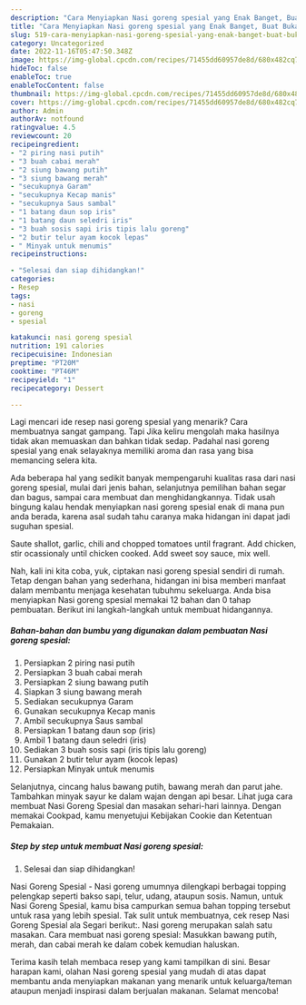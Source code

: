 ```yaml
---
description: "Cara Menyiapkan Nasi goreng spesial yang Enak Banget, Buat Buka Puasa Sempurna"
title: "Cara Menyiapkan Nasi goreng spesial yang Enak Banget, Buat Buka Puasa Sempurna"
slug: 519-cara-menyiapkan-nasi-goreng-spesial-yang-enak-banget-buat-buka-puasa-sempurna
category: Uncategorized
date: 2022-11-16T05:47:50.348Z
image: https://img-global.cpcdn.com/recipes/71455dd60957de8d/680x482cq70/nasi-goreng-spesial-foto-resep-utama.jpg
hideToc: false
enableToc: true
enableTocContent: false
thumbnail: https://img-global.cpcdn.com/recipes/71455dd60957de8d/680x482cq70/nasi-goreng-spesial-foto-resep-utama.jpg
cover: https://img-global.cpcdn.com/recipes/71455dd60957de8d/680x482cq70/nasi-goreng-spesial-foto-resep-utama.jpg
author: Admin
authorAv: notfound
ratingvalue: 4.5
reviewcount: 20
recipeingredient:
- "2 piring nasi putih"
- "3 buah cabai merah"
- "2 siung bawang putih"
- "3 siung bawang merah"
- "secukupnya Garam"
- "secukupnya Kecap manis"
- "secukupnya Saus sambal"
- "1 batang daun sop iris"
- "1 batang daun seledri iris"
- "3 buah sosis sapi iris tipis lalu goreng"
- "2 butir telur ayam kocok lepas"
- " Minyak untuk menumis"
recipeinstructions:

- "Selesai dan siap dihidangkan!"
categories:
- Resep
tags:
- nasi
- goreng
- spesial

katakunci: nasi goreng spesial 
nutrition: 191 calories
recipecuisine: Indonesian
preptime: "PT20M"
cooktime: "PT46M"
recipeyield: "1"
recipecategory: Dessert

---
```



Lagi mencari ide resep nasi goreng spesial yang menarik? Cara membuatnya sangat gampang. Tapi Jika keliru mengolah maka hasilnya tidak akan memuaskan dan bahkan tidak sedap. Padahal nasi goreng spesial yang enak selayaknya memiliki aroma dan rasa yang bisa memancing selera kita.


Ada beberapa hal yang sedikit banyak mempengaruhi kualitas rasa dari nasi goreng spesial, mulai dari jenis bahan, selanjutnya pemilihan bahan segar dan bagus, sampai cara membuat dan menghidangkannya. Tidak usah bingung kalau hendak menyiapkan nasi goreng spesial enak di mana pun anda berada, karena asal sudah tahu caranya maka hidangan ini dapat jadi suguhan spesial.

Saute shallot, garlic, chili and chopped tomatoes until fragrant. Add chicken, stir ocassionaly until chicken cooked. Add sweet soy sauce, mix well.


Nah, kali ini kita coba, yuk, ciptakan nasi goreng spesial sendiri di rumah. Tetap dengan bahan yang sederhana, hidangan ini bisa memberi manfaat dalam membantu menjaga kesehatan tubuhmu sekeluarga. Anda bisa menyiapkan Nasi goreng spesial memakai 12 bahan dan 0 tahap pembuatan. Berikut ini langkah-langkah untuk membuat hidangannya.

<!--inarticleads1-->

##### Bahan-bahan dan bumbu yang digunakan dalam pembuatan Nasi goreng spesial:

1. Persiapkan 2 piring nasi putih
1. Persiapkan 3 buah cabai merah
1. Persiapkan 2 siung bawang putih
1. Siapkan 3 siung bawang merah
1. Sediakan secukupnya Garam
1. Gunakan secukupnya Kecap manis
1. Ambil secukupnya Saus sambal
1. Persiapkan 1 batang daun sop (iris)
1. Ambil 1 batang daun seledri (iris)
1. Sediakan 3 buah sosis sapi (iris tipis lalu goreng)
1. Gunakan 2 butir telur ayam (kocok lepas)
1. Persiapkan  Minyak untuk menumis


Selanjutnya, cincang halus bawang putih, bawang merah dan parut jahe. Tambahkan minyak sayur ke dalam wajan dengan api besar. Lihat juga cara membuat Nasi Goreng Spesial dan masakan sehari-hari lainnya. Dengan memakai Cookpad, kamu menyetujui Kebijakan Cookie dan Ketentuan Pemakaian. 

<!--inarticleads2-->

##### Step by step untuk membuat Nasi goreng spesial:


1. Selesai dan siap dihidangkan!

Nasi Goreng Spesial - Nasi goreng umumnya dilengkapi berbagai topping pelengkap seperti bakso sapi, telur, udang, ataupun sosis. Namun, untuk Nasi Goreng Spesial, kamu bisa campurkan semua bahan topping tersebut untuk rasa yang lebih spesial. Tak sulit untuk membuatnya, cek resep Nasi Goreng Spesial ala Segari berikut:. Nasi goreng merupakan salah satu masakan. Cara membuat nasi goreng spesial: Masukkan bawang putih, merah, dan cabai merah ke dalam cobek kemudian haluskan. 

Terima kasih telah membaca resep yang kami tampilkan di sini. Besar harapan kami, olahan Nasi goreng spesial yang mudah di atas dapat membantu anda menyiapkan makanan yang menarik untuk keluarga/teman ataupun menjadi inspirasi dalam berjualan makanan. Selamat mencoba!
